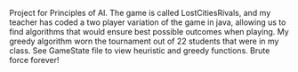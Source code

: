 Project for Principles of AI.
The game is called LostCitiesRivals, and my teacher has coded a two player variation of the game in java, allowing us
to find algorithms that would ensure best possible outcomes when playing. My greedy algorithm worn the tournament 
out of 22 students that were in my class. 
See GameState file to view heuristic and greedy functions. 
Brute force forever! 
